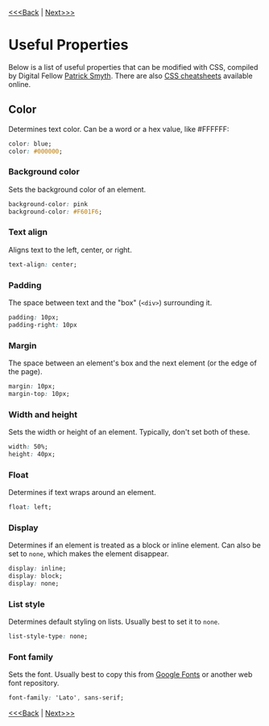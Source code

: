[<<<Back](classes.md) | [Next>>>](creating_stylesheet.md)

# Useful Properties

Below is a list of useful properties that can be modified with CSS, compiled by Digital Fellow [Patrick Smyth](http://smythp.com). There are also [CSS cheatsheets](https://courses.cs.washington.edu/courses/cse154/15sp/cheat-sheets/css-cheat-sheet.pdf) available online.

## Color

Determines text color. Can be a word or a hex value, like #FFFFFF:

```css
color: blue;
color: #000000;
```

### Background color

Sets the background color of an element.

```css
background-color: pink
background-color: #F601F6;
```

### Text align

Aligns text to the left, center, or right.

```css
text-align: center;
```

### Padding

The space between text and the "box" (`<div>`) surrounding it.

```css
padding: 10px;
padding-right: 10px
```

### Margin

The space between an element's box and the next element (or the edge of the page).

```css
margin: 10px;
margin-top: 10px;
```

### Width and height

Sets the width or height of an element. Typically, don't set both of these.

```css
width: 50%;
height: 40px;
```

### Float

Determines if text wraps around an element.

```css
float: left;
```
	
### Display

Determines if an element is treated as a block or inline element. Can also be set to `none`, which makes the element disappear.

```css
display: inline;
display: block;
display: none;
```
	
### List style

Determines default styling on lists. Usually best to set it to `none`.

```css
list-style-type: none;
```

### Font family

Sets the font. Usually best to copy this from [Google Fonts](https://fonts.google.com/) or another web font repository.

```css
font-family: 'Lato', sans-serif;
```

[<<<Back](classes.md) | [Next>>>](creating_stylesheet.md)
